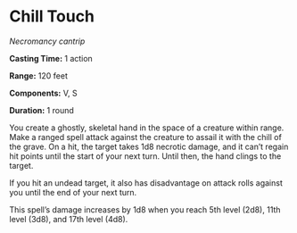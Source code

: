 <title>Chill Touch</title>

# Chill Touch

_Necromancy cantrip_

**Casting Time:** 1 action

**Range:** 120 feet

**Components:** V, S

**Duration:** 1 round

You create a ghostly, skeletal hand in the
space of a creature within range. Make a
ranged spell attack against the creature to
assail it with the chill of the grave. On a
hit, the target takes 1d8 necrotic damage,
and it can’t regain hit points until the
start of your next turn. Until then, the hand
clings to the target.

If you hit an undead target, it also has
disadvantage on attack rolls against you
until the end of your next turn.

This spell’s damage increases by 1d8 when you
reach 5th level (2d8), 11th level (3d8), and
17th level (4d8).

